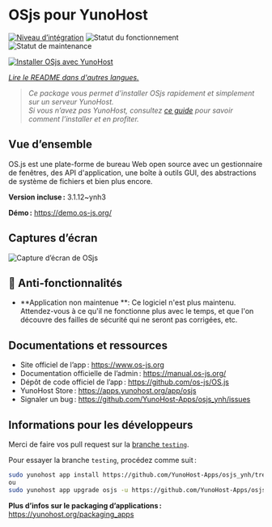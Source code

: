 <!--
Nota bene : ce README est automatiquement généré par <https://github.com/YunoHost/apps/tree/master/tools/readme_generator>
Il NE doit PAS être modifié à la main.
-->

# OSjs pour YunoHost

[![Niveau d’intégration](https://apps.yunohost.org/badge/integration/osjs)](https://ci-apps.yunohost.org/ci/apps/osjs/)
![Statut du fonctionnement](https://apps.yunohost.org/badge/state/osjs)
![Statut de maintenance](https://apps.yunohost.org/badge/maintained/osjs)

[![Installer OSjs avec YunoHost](https://install-app.yunohost.org/install-with-yunohost.svg)](https://install-app.yunohost.org/?app=osjs)

*[Lire le README dans d'autres langues.](./ALL_README.md)*

> *Ce package vous permet d’installer OSjs rapidement et simplement sur un serveur YunoHost.*  
> *Si vous n’avez pas YunoHost, consultez [ce guide](https://yunohost.org/install) pour savoir comment l’installer et en profiter.*

## Vue d’ensemble

OS.js est une plate-forme de bureau Web open source avec un gestionnaire de fenêtres, des API d'application, une boîte à outils GUI, des abstractions de système de fichiers et bien plus encore.


**Version incluse :** 3.1.12~ynh3

**Démo :** <https://demo.os-js.org/>

## Captures d’écran

![Capture d’écran de OSjs](./doc/screenshots/screenshot.png)

## :red_circle: Anti-fonctionnalités

- **Application non maintenue **: Ce logiciel n'est plus maintenu. Attendez-vous à ce qu'il ne fonctionne plus avec le temps, et que l'on découvre des failles de sécurité qui ne seront pas corrigées, etc.

## Documentations et ressources

- Site officiel de l’app : <https://www.os-js.org>
- Documentation officielle de l’admin : <https://manual.os-js.org/>
- Dépôt de code officiel de l’app : <https://github.com/os-js/OS.js>
- YunoHost Store : <https://apps.yunohost.org/app/osjs>
- Signaler un bug : <https://github.com/YunoHost-Apps/osjs_ynh/issues>

## Informations pour les développeurs

Merci de faire vos pull request sur la [branche `testing`](https://github.com/YunoHost-Apps/osjs_ynh/tree/testing).

Pour essayer la branche `testing`, procédez comme suit :

```bash
sudo yunohost app install https://github.com/YunoHost-Apps/osjs_ynh/tree/testing --debug
ou
sudo yunohost app upgrade osjs -u https://github.com/YunoHost-Apps/osjs_ynh/tree/testing --debug
```

**Plus d’infos sur le packaging d’applications :** <https://yunohost.org/packaging_apps>
